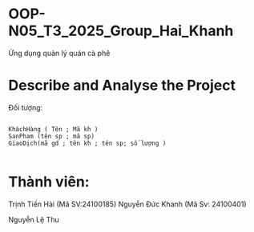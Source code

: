 # OOP-N05_T3_2025_Group_Hai_Khanh

Ứng dụng quản lý quán cà phê

# Describe and Analyse the Project 

Đối tượng:

```

KháchHàng ( Tên ; Mã kh )
SanPham (tên sp ; mã sp)
GiaoDịch(mã gd ; tên kh ; tên sp; số lượng )


```


# Thành viên:

Trịnh Tiến Hải (Mã SV:24100185)
Nguyễn Đức Khanh (Mã Sv: 24100401)


Nguyễn Lệ Thu
